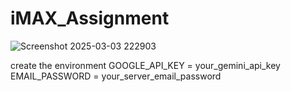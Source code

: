# iMAX_Assignment

![Screenshot 2025-03-03 222903](https://github.com/user-attachments/assets/88a054ab-6e3a-45b9-8ee2-009d5f0a743a)


create the environment
GOOGLE_API_KEY = your_gemini_api_key
EMAIL_PASSWORD = your_server_email_password
